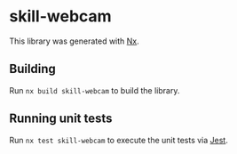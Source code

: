 # skill-webcam

This library was generated with [Nx](https://nx.dev).

## Building

Run `nx build skill-webcam` to build the library.

## Running unit tests

Run `nx test skill-webcam` to execute the unit tests via [Jest](https://jestjs.io).
